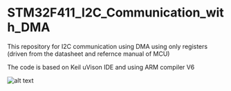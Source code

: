 # STM32F411_I2C_Communication_with_DMA

This repository for I2C communication using DMA using only registers (driven from the datasheet and refernce manual of MCU)

The code is based on Keil uVison IDE and using ARM compiler V6

![alt text](https://i.imgur.com/QqTurjd.jpg)
